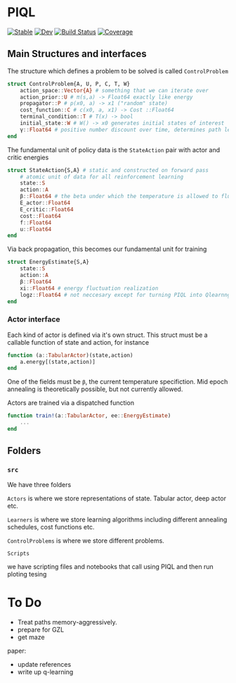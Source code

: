 # PIQL

[![Stable](https://img.shields.io/badge/docs-stable-blue.svg)](https://chelate.github.io/PIQL.jl/stable/)
[![Dev](https://img.shields.io/badge/docs-dev-blue.svg)](https://chelate.github.io/PIQL.jl/dev/)
[![Build Status](https://github.com/chelate/PIQL.jl/actions/workflows/CI.yml/badge.svg?branch=main)](https://github.com/chelate/PIQL.jl/actions/workflows/CI.yml?query=branch%3Amain)
[![Coverage](https://codecov.io/gh/chelate/PIQL.jl/branch/main/graph/badge.svg)](https://codecov.io/gh/chelate/PIQL.jl)


## Main Structures and interfaces


The structure which defines a problem to be solved is called `ControlProblem`

```julia
struct ControlProblem{A, U, P, C, T, W}
    action_space::Vector{A} # something that we can iterate over
    action_prior::U # π(s,a) -> Float64 exactly like energy
    propagator::P # p(x0, a) -> x1 ("random" state)
    cost_function::C # c(x0, a, x1) -> Cost ::Float64
    terminal_condition::T # T(x) -> bool
    initial_state::W # W() -> x0 generates initial states of interest
    γ::Float64 # positive number discount over time, determines path length
end
```
The fundamental unit of policy data is the `StateAction` pair with actor and critic energies

```julia
struct StateAction{S,A} # static and constructed on forward pass
    # atomic unit of data for all reinforcement learning
    state::S
    action::A
    β::Float64 # the beta under which the temperature is allowed to fluctuate
    E_actor::Float64
    E_critic::Float64
    cost::Float64
    f::Float64
    u::Float64
end
```
Via back propagation, this becomes our fundamental unit for training
```julia
struct EnergyEstimate{S,A}
    state::S
    action::A
    β::Float64
    xi::Float64 # energy fluctuation realization
    logz::Float64 # not neccesary except for turning PIQL into Qlearnng
end
```
### Actor interface
Each kind of actor is defined via it's own struct. This struct must be a callable function of state and action, for instance

```julia
function (a::TabularActor)(state,action)
    a.energy[(state,action)]
end
```
 One of the fields must be `β`, the current temperature specifiction. Mid epoch annealing is theoretically possible, but not currently allowed.

 Actors are trained via a dispatched function
```julia
function train!(a::TabularActor, ee::EnergyEstimate)
    ...
end
```




## Folders
### `src` 

We have three folders

`Actors` is where we store representations of state. Tabular actor, deep actor etc.

`Learners` is where we store learning algorithms including different annealing schedules, cost functions etc.

`ControlProblems` is where we store different problems.



`Scripts` 

we have scripting files and notebooks that call using PIQL and then run ploting tesing

# To Do

- Treat paths memory-aggressively.
- prepare for GZL
- get maze 

paper:
- update references
- write up q-learning